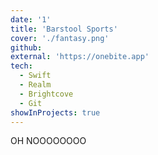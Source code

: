 ```yaml
---
date: '1'
title: 'Barstool Sports'
cover: './fantasy.png'
github:
external: 'https://onebite.app'
tech:
  - Swift
  - Realm
  - Brightcove
  - Git
showInProjects: true
---
```


OH NOOOOOOOO
